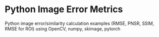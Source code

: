 # Python Image Error Metrics
Python image error/similarity calculation examples (RMSE, PNSR, SSIM, RMSE for ROI) using OpenCV, numpy, skimage, pytorch
